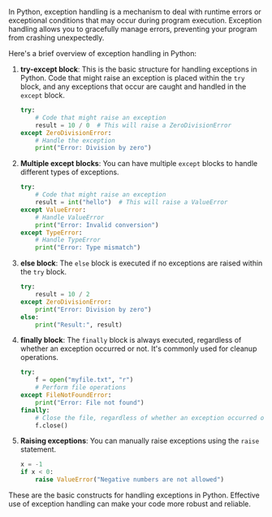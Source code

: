 In Python, exception handling is a mechanism to deal with runtime errors or exceptional conditions that may occur during program execution. Exception handling allows you to gracefully manage errors, preventing your program from crashing unexpectedly.

Here's a brief overview of exception handling in Python:

1. **try-except block**: This is the basic structure for handling exceptions in Python. Code that might raise an exception is placed within the `try` block, and any exceptions that occur are caught and handled in the `except` block.

   ```python
   try:
       # Code that might raise an exception
       result = 10 / 0  # This will raise a ZeroDivisionError
   except ZeroDivisionError:
       # Handle the exception
       print("Error: Division by zero")
   ```

2. **Multiple except blocks**: You can have multiple `except` blocks to handle different types of exceptions.

   ```python
   try:
       # Code that might raise an exception
       result = int("hello")  # This will raise a ValueError
   except ValueError:
       # Handle ValueError
       print("Error: Invalid conversion")
   except TypeError:
       # Handle TypeError
       print("Error: Type mismatch")
   ```

3. **else block**: The `else` block is executed if no exceptions are raised within the `try` block.

   ```python
   try:
       result = 10 / 2
   except ZeroDivisionError:
       print("Error: Division by zero")
   else:
       print("Result:", result)
   ```

4. **finally block**: The `finally` block is always executed, regardless of whether an exception occurred or not. It's commonly used for cleanup operations.

   ```python
   try:
       f = open("myfile.txt", "r")
       # Perform file operations
   except FileNotFoundError:
       print("Error: File not found")
   finally:
       # Close the file, regardless of whether an exception occurred or not
       f.close()
   ```

5. **Raising exceptions**: You can manually raise exceptions using the `raise` statement.

   ```python
   x = -1
   if x < 0:
       raise ValueError("Negative numbers are not allowed")
   ```

These are the basic constructs for handling exceptions in Python. Effective use of exception handling can make your code more robust and reliable.
